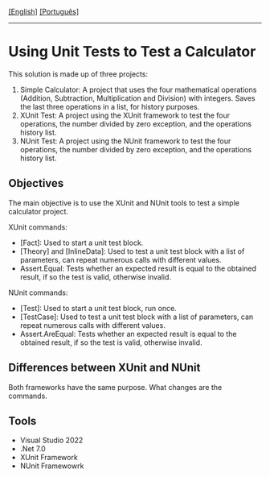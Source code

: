 [\[English\]](#Using_Unit_Tests_to_Test_a_Calculator) [\[Português\]](READMEP.md)
_______________________________________________________________________________________________________________________________________
# Using Unit Tests to Test a Calculator
This solution is made up of three projects:
1. Simple Calculator:
   A project that uses the four mathematical operations (Addition, Subtraction, Multiplication and Division) with integers. Saves the last three operations in a list, for history purposes.
2. XUnit Test:
   A project using the XUnit framework to test the four operations, the number divided by zero exception, and the operations history list.
3. NUnit Test:
   A project using the NUnit framework to test the four operations, the number divided by zero exception, and the operations history list.

## Objectives
The main objective is to use the XUnit and NUnit tools to test a simple calculator project.

XUnit commands:
   - [Fact]: Used to start a unit test block.
   - [Theory] and [InlineData]: Used to test a unit test block with a list of parameters, can repeat numerous calls with different values.
   - Assert.Equal: Tests whether an expected result is equal to the obtained result, if so the test is valid, otherwise invalid.

NUnit commands:
   - [Test]: Used to start a unit test block, run once.
   - [TestCase]: Used to test a unit test block with a list of parameters, can repeat numerous calls with different values.
   - Assert.AreEqual: Tests whether an expected result is equal to the obtained result, if so the test is valid, otherwise invalid.

## Differences between XUnit and NUnit
Both frameworks have the same purpose. What changes are the commands.

## Tools
- Visual Studio 2022
- .Net 7.0
- XUnit Framework
- NUnit Framewowrk
